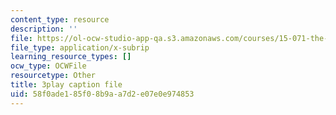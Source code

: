 ```yaml
---
content_type: resource
description: ''
file: https://ol-ocw-studio-app-qa.s3.amazonaws.com/courses/15-071-the-analytics-edge-spring-2017/58f0ade185f08b9aa7d2e07e0e974853_n19qLvOY-rc.srt
file_type: application/x-subrip
learning_resource_types: []
ocw_type: OCWFile
resourcetype: Other
title: 3play caption file
uid: 58f0ade1-85f0-8b9a-a7d2-e07e0e974853
---
```

